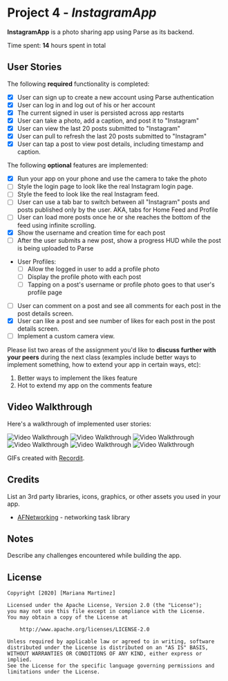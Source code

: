 # Project 4 - *InstagramApp*

**InstagramApp** is a photo sharing app using Parse as its backend.

Time spent: **14** hours spent in total

## User Stories

The following **required** functionality is completed:

- [x] User can sign up to create a new account using Parse authentication
- [x] User can log in and log out of his or her account
- [x] The current signed in user is persisted across app restarts
- [x] User can take a photo, add a caption, and post it to "Instagram"
- [x] User can view the last 20 posts submitted to "Instagram"
- [x] User can pull to refresh the last 20 posts submitted to "Instagram"
- [x] User can tap a post to view post details, including timestamp and caption.

The following **optional** features are implemented:

- [x] Run your app on your phone and use the camera to take the photo
- [ ] Style the login page to look like the real Instagram login page.
- [ ] Style the feed to look like the real Instagram feed.
- [ ] User can use a tab bar to switch between all "Instagram" posts and posts published only by the user. AKA, tabs for Home Feed and Profile
- [ ] User can load more posts once he or she reaches the bottom of the feed using infinite scrolling.
- [x] Show the username and creation time for each post
- [ ] After the user submits a new post, show a progress HUD while the post is being uploaded to Parse
- User Profiles:
  - [ ] Allow the logged in user to add a profile photo
  - [ ] Display the profile photo with each post
  - [ ] Tapping on a post's username or profile photo goes to that user's profile page
- [ ] User can comment on a post and see all comments for each post in the post details screen.
- [x] User can like a post and see number of likes for each post in the post details screen.
- [ ] Implement a custom camera view.

Please list two areas of the assignment you'd like to **discuss further with your peers** during the next class (examples include better ways to implement something, how to extend your app in certain ways, etc):

1. Better ways to implement the likes feature
2. Hot to extend my app on the comments feature

## Video Walkthrough

Here's a walkthrough of implemented user stories:

<img src='http://g.recordit.co/nXdMeemmkW.gif' title='Video Walkthrough' width='' alt='Video Walkthrough' />

<img src='http://g.recordit.co/k3fG7vCkxP.gif' title='Video Walkthrough' width='' alt='Video Walkthrough' />

<img src='http://g.recordit.co/2BRGfypmZG.gif' title='Video Walkthrough' width='' alt='Video Walkthrough' />

<img src='http://g.recordit.co/zZi0fztLuL.gif' title='Video Walkthrough' width='' alt='Video Walkthrough' />

<img src='http://g.recordit.co/M5TZOICNF2.gif' title='Video Walkthrough' width='' alt='Video Walkthrough' />

<img src='https://recordit.co/IlpqReToBY.gif' title='Video Walkthrough' width='' alt='Video Walkthrough' />

GIFs created with [Recordit](https://recordit.co/).

## Credits

List an 3rd party libraries, icons, graphics, or other assets you used in your app.

- [AFNetworking](https://github.com/AFNetworking/AFNetworking) - networking task library


## Notes

Describe any challenges encountered while building the app.

## License

    Copyright [2020] [Mariana Martinez]

    Licensed under the Apache License, Version 2.0 (the "License");
    you may not use this file except in compliance with the License.
    You may obtain a copy of the License at

        http://www.apache.org/licenses/LICENSE-2.0

    Unless required by applicable law or agreed to in writing, software
    distributed under the License is distributed on an "AS IS" BASIS,
    WITHOUT WARRANTIES OR CONDITIONS OF ANY KIND, either express or implied.
    See the License for the specific language governing permissions and
    limitations under the License.
